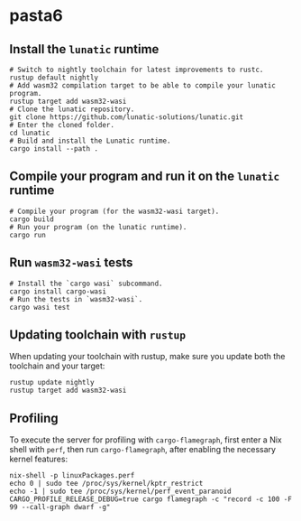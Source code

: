 # pasta6

## Install the `lunatic` runtime

```
# Switch to nightly toolchain for latest improvements to rustc.
rustup default nightly
# Add wasm32 compilation target to be able to compile your lunatic program.
rustup target add wasm32-wasi
# Clone the lunatic repository.
git clone https://github.com/lunatic-solutions/lunatic.git
# Enter the cloned folder.
cd lunatic
# Build and install the Lunatic runtime.
cargo install --path .
```

## Compile your program and run it on the `lunatic` runtime

```
# Compile your program (for the wasm32-wasi target).
cargo build
# Run your program (on the lunatic runtime).
cargo run
```

## Run `wasm32-wasi` tests

```
# Install the `cargo wasi` subcommand.
cargo install cargo-wasi
# Run the tests in `wasm32-wasi`.
cargo wasi test
```

## Updating toolchain with `rustup`

When updating your toolchain with rustup, make sure you update both the
toolchain and your target:

```
rustup update nightly
rustup target add wasm32-wasi
```

## Profiling

To execute the server for profiling with `cargo-flamegraph`, first enter a
Nix shell with `perf`, then run `cargo-flamegraph`, after enabling the
necessary kernel features:

```shell
nix-shell -p linuxPackages.perf
echo 0 | sudo tee /proc/sys/kernel/kptr_restrict
echo -1 | sudo tee /proc/sys/kernel/perf_event_paranoid
CARGO_PROFILE_RELEASE_DEBUG=true cargo flamegraph -c "record -c 100 -F 99 --call-graph dwarf -g"
```
